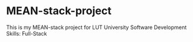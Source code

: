 # MEAN-stack-project
This is my MEAN-stack project for LUT University Software Development Skills: Full-Stack

